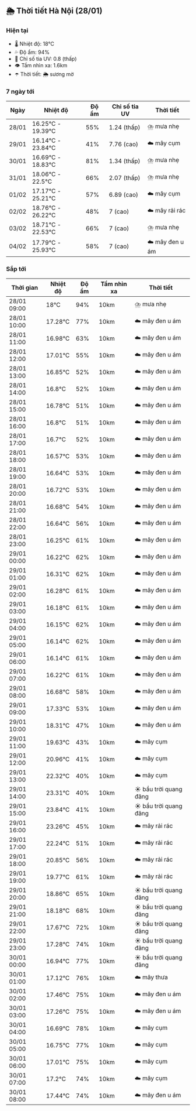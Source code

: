 ## 🌦️ Thời tiết Hà Nội (28/01)

### Hiện tại

- 🌡️ Nhiệt độ: 18℃
- 💦 Độ ẩm: 94%
- 🌟 Chỉ số tia UV: 0.8 (thấp)
- 👁️ Tầm nhìn xa: 1.6km
- ☂️ Thời tiết: 🌦️ sương mờ

### 7 ngày tới

| Ngày | Nhiệt độ | Độ ẩm | Chỉ số tia UV | Thời tiết |
| --- | --- | --- | --- | --- |
| 28/01 | 16.25℃ - 19.39℃ | 55% | 1.24 (thấp) | ⛈️ mưa nhẹ |
| 29/01 | 16.14℃ - 23.84℃ | 41% | 7.76 (cao) | ☁️ mây cụm |
| 30/01 | 16.69℃ - 18.83℃ | 81% | 1.34 (thấp) | ⛈️ mưa nhẹ |
| 31/01 | 18.06℃ - 22.5℃ | 66% | 2.07 (thấp) | ⛈️ mưa nhẹ |
| 01/02 | 17.17℃ - 25.21℃ | 57% | 6.89 (cao) | ☁️ mây cụm |
| 02/02 | 18.76℃ - 26.22℃ | 48% | 7 (cao) | ☁️ mây rải rác |
| 03/02 | 18.71℃ - 22.53℃ | 66% | 7 (cao) | ⛈️ mưa nhẹ |
| 04/02 | 17.79℃ - 25.93℃ | 58% | 7 (cao) | ☁️ mây đen u ám |

### Sắp tới

| Thời gian | Nhiệt độ | Độ ẩm | Tầm nhìn xa | Thời tiết |
| --- | --- | --- | --- | --- |
| 28/01 09:00 | 18℃ | 94% | 10km | ⛈️ mưa nhẹ |
| 28/01 10:00 | 17.28℃ | 77% | 10km | ☁️ mây đen u ám |
| 28/01 11:00 | 16.98℃ | 63% | 10km | ☁️ mây đen u ám |
| 28/01 12:00 | 17.01℃ | 55% | 10km | ☁️ mây đen u ám |
| 28/01 13:00 | 16.85℃ | 52% | 10km | ☁️ mây đen u ám |
| 28/01 14:00 | 16.8℃ | 52% | 10km | ☁️ mây đen u ám |
| 28/01 15:00 | 16.78℃ | 51% | 10km | ☁️ mây đen u ám |
| 28/01 16:00 | 16.8℃ | 51% | 10km | ☁️ mây đen u ám |
| 28/01 17:00 | 16.7℃ | 52% | 10km | ☁️ mây đen u ám |
| 28/01 18:00 | 16.57℃ | 53% | 10km | ☁️ mây đen u ám |
| 28/01 19:00 | 16.64℃ | 53% | 10km | ☁️ mây đen u ám |
| 28/01 20:00 | 16.72℃ | 53% | 10km | ☁️ mây đen u ám |
| 28/01 21:00 | 16.68℃ | 54% | 10km | ☁️ mây đen u ám |
| 28/01 22:00 | 16.64℃ | 56% | 10km | ☁️ mây đen u ám |
| 28/01 23:00 | 16.25℃ | 61% | 10km | ☁️ mây đen u ám |
| 29/01 00:00 | 16.22℃ | 62% | 10km | ☁️ mây đen u ám |
| 29/01 01:00 | 16.31℃ | 62% | 10km | ☁️ mây đen u ám |
| 29/01 02:00 | 16.28℃ | 61% | 10km | ☁️ mây đen u ám |
| 29/01 03:00 | 16.18℃ | 61% | 10km | ☁️ mây đen u ám |
| 29/01 04:00 | 16.15℃ | 62% | 10km | ☁️ mây đen u ám |
| 29/01 05:00 | 16.14℃ | 62% | 10km | ☁️ mây đen u ám |
| 29/01 06:00 | 16.14℃ | 61% | 10km | ☁️ mây đen u ám |
| 29/01 07:00 | 16.22℃ | 61% | 10km | ☁️ mây đen u ám |
| 29/01 08:00 | 16.68℃ | 58% | 10km | ☁️ mây đen u ám |
| 29/01 09:00 | 17.33℃ | 53% | 10km | ☁️ mây đen u ám |
| 29/01 10:00 | 18.31℃ | 47% | 10km | ☁️ mây đen u ám |
| 29/01 11:00 | 19.63℃ | 43% | 10km | ☁️ mây cụm |
| 29/01 12:00 | 20.96℃ | 41% | 10km | ☁️ mây cụm |
| 29/01 13:00 | 22.32℃ | 40% | 10km | ☁️ mây cụm |
| 29/01 14:00 | 23.31℃ | 40% | 10km | ☀️ bầu trời quang đãng |
| 29/01 15:00 | 23.84℃ | 41% | 10km | ☀️ bầu trời quang đãng |
| 29/01 16:00 | 23.26℃ | 45% | 10km | ☁️ mây rải rác |
| 29/01 17:00 | 22.24℃ | 51% | 10km | ☁️ mây rải rác |
| 29/01 18:00 | 20.85℃ | 56% | 10km | ☁️ mây rải rác |
| 29/01 19:00 | 19.77℃ | 61% | 10km | ☁️ mây rải rác |
| 29/01 20:00 | 18.86℃ | 65% | 10km | ☀️ bầu trời quang đãng |
| 29/01 21:00 | 18.18℃ | 68% | 10km | ☀️ bầu trời quang đãng |
| 29/01 22:00 | 17.67℃ | 72% | 10km | ☀️ bầu trời quang đãng |
| 29/01 23:00 | 17.28℃ | 74% | 10km | ☀️ bầu trời quang đãng |
| 30/01 00:00 | 16.94℃ | 77% | 10km | ☀️ bầu trời quang đãng |
| 30/01 01:00 | 17.12℃ | 76% | 10km | ☁️ mây thưa |
| 30/01 02:00 | 17.46℃ | 75% | 10km | ☁️ mây đen u ám |
| 30/01 03:00 | 17.26℃ | 75% | 10km | ☁️ mây đen u ám |
| 30/01 04:00 | 16.69℃ | 78% | 10km | ☁️ mây cụm |
| 30/01 05:00 | 16.75℃ | 77% | 10km | ☁️ mây cụm |
| 30/01 06:00 | 17.01℃ | 75% | 10km | ☁️ mây cụm |
| 30/01 07:00 | 17.2℃ | 74% | 10km | ☁️ mây cụm |
| 30/01 08:00 | 17.44℃ | 74% | 10km | ☁️ mây đen u ám |
